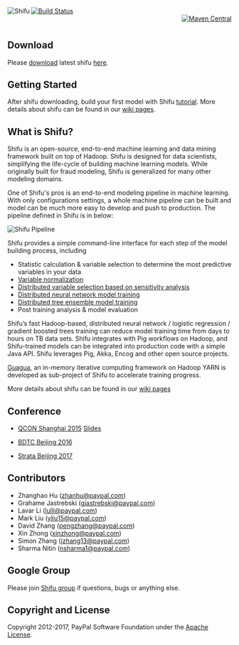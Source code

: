 [<img src="images/logo/shifu.png" alt="Shifu" align="left">](http://shifu.ml)<div align="right"><div align="left" valign="middle">[![Build Status](https://travis-ci.org/ShifuML/shifu.svg?branch=develop)](https://travis-ci.org/ShifuML/shifu)</div><div valign="middle" align="right">[![Maven Central](https://maven-badges.herokuapp.com/maven-central/ml.shifu/shifu/badge.svg)](https://maven-badges.herokuapp.com/maven-central/ml.shifu/shifu)</div></div>

#

## Download
Please [download](https://github.com/ShifuML/shifu/wiki/shifu-0.10.5-hdp-yarn.tar.gz) latest shifu [here](https://github.com/ShifuML/shifu/wiki/shifu-0.10.5-hdp-yarn.tar.gz).

## Getting Started
After shifu downloading, build your first model with Shifu [tutorial](https://github.com/ShifuML/shifu/wiki/Tutorial---Build-Your-First-ML-Model). More details about shifu can be found in our [wiki pages](https://github.com/ShifuML/shifu/wiki).

## What is Shifu?
Shifu is an open-source, end-to-end machine learning and data mining framework built on top of Hadoop. Shifu is designed for data scientists, simplifying the life-cycle of building machine learning models. While originally built for fraud modeling, Shifu is generalized for many other modeling domains.

One of Shifu's pros is an end-to-end modeling pipeline in machine learning. With only configurations settings, a whole machine pipeline can be built and model can be much more easy to develop and push to production. The pipeline defined in Shifu is in below:

![Shifu Pipeline](https://raw.githubusercontent.com/wiki/ShifuML/shifu/images/new-shifu-pipeline.png)

Shifu provides a simple command-line interface for each step of the model building process, including

* Statistic calculation & variable selection to determine the most predictive variables in your data
* [Variable normalization](https://github.com/ShifuML/shifu/wiki/Variable%20Transform%20in%20Shifu)
* [Distributed variable selection based on sensitivity analysis](https://github.com/ShifuML/shifu/wiki/Variable%20Selection%20in%20Shifu)
* [Distributed neural network model training](https://github.com/ShifuML/shifu/wiki/Distributed%20Neural%20Network%20Training%20in%20Shifu)
* [Distributed tree ensemble model training](https://github.com/ShifuML/shifu/wiki/Distributed%20Tree%20Ensemble%20Model%20Training%20in%20Shifu)
* Post training analysis & model evaluation

Shifu’s fast Hadoop-based, distributed neural network / logistic regression / gradient boosted trees training can reduce model training time from days to hours on TB data sets. Shifu integrates with Pig workflows on Hadoop, and Shifu-trained models can be integrated into production code with a simple Java API. Shifu leverages Pig, Akka, Encog and other open source projects.

[Guagua](https://github.com/ShifuML/guagua), an in-memory iterative computing framework on Hadoop YARN is developed as sub-project of Shifu to accelerate training progress.

More details about shifu can be found in our [wiki pages](https://github.com/ShifuML/shifu/wiki)

## Conference

* [QCON Shanghai 2015](http://2015.qconshanghai.com/presentation/2827) [Slides](http://www.slideshare.net/pengshanzhang/large-scale-machine-learning-at-pay-pal-risk)

* [BDTC Beijing 2016](http://bdtc2016.hadooper.cn/dct/page/70107)

* [Strata Beijing 2017](https://strata.oreilly.com.cn/strata-cn/public/schedule/detail/59593?locale=en)

## Contributors

 - Zhanghao Hu (zhanhu@paypal.com)
 - Grahame Jastrebski (gjastrebski@paypal.com)
 - Lavar Li (lulli@paypal.com)
 - Mark Liu (yliu15@paypal.com)
 - David Zhang (pengzhang@paypal.com)
 - Xin Zhong (xinzhong@paypal.com)
 - Simon Zhang (jzhang13@paypal.com)
 - Sharma Nitin (nsharma1@paypal.com)

## Google Group

Please join [Shifu group](https://groups.google.com/forum/#!forum/shifuml) if questions, bugs or anything else.

## Copyright and License

Copyright 2012-2017, PayPal Software Foundation under the [Apache License](LICENSE.txt).
